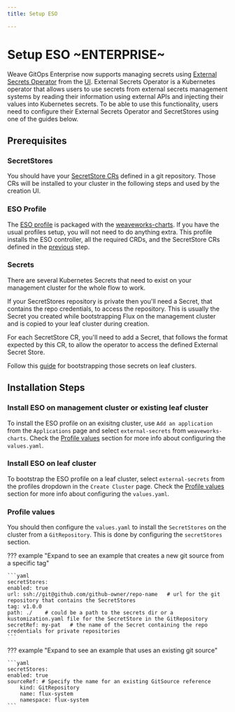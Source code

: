 ```yaml
---
title: Setup ESO

---
```


# Setup ESO ~ENTERPRISE~

Weave GitOps Enterprise now supports managing secrets using [External Secrets Operator](https://external-secrets.io/v0.8.1/) from the [UI](./manage-secrets-ui.md#external-secrets). External Secrets Operator is a Kubernetes operator that allows users to use secrets from external secrets management systems by reading their information using external APIs and injecting their values into Kubernetes secrets. To be able to use this functionality, users need to configure their External Secrets Operator and SecretStores using one of the guides below.

## Prerequisites

### SecretStores

You should have your [SecretStore CRs](https://external-secrets.io/v0.8.1/) defined in a git repository. Those CRs will be installed to your cluster in the following steps and used by the creation UI.

### ESO Profile

The [ESO profile](https://github.com/weaveworks/weave-gitops-profile-examples/tree/main/charts/external-secrets) is packaged with the [weaveworks-charts](https://github.com/weaveworks/weave-gitops-profile-examples). If you have the usual profiles setup, you will not need to do anything extra.
This profile installs the ESO controller, all the required CRDs, and the SecretStore CRs defined in the [previous](./#secretstores) step.

### Secrets

There are several Kubernetes Secrets that need to exist on your management cluster for the whole flow to work.

If your SecretStores repository is private then you'll need a Secret, that contains the repo credentials, to access the repository. This is usually the Secret you created while bootstrapping Flux on the management cluster and is copied to your leaf cluster during creation.

For each SecretStore CR, you'll need to add a Secret, that follows the format expected by this CR, to allow the operator to access the defined External Secret Store.

Follow this [guide](/secrets/bootstrapping-secrets.md) for bootstrapping those secrets on leaf clusters.

## Installation Steps

### Install ESO on management cluster or existing leaf cluster

To install the ESO profile on an exisitng cluster, use `Add an application` from the `Applications` page and select `external-secrets` from `weaveworks-charts`. Check the [Profile values](./#profile-values) section for more info about configuring the `values.yaml`.

### Install ESO on leaf cluster

To bootstrap the ESO profile on a leaf cluster, select `external-secrets` from the profiles dropdown in the `Create Cluster` page. Check the [Profile values](./#profile-values) section for more info about configuring the `values.yaml`.

### Profile values

You should then configure the `values.yaml` to install the `SecretStores` on the cluster from a `GitRepository`.
This is done by configuring the `secretStores` section.

??? example "Expand to see an example that creates a new git source from a specific tag"

    ```yaml
    secretStores:
    enabled: true
    url: ssh://git@github.com/github-owner/repo-name   # url for the git repository that contains the SecretStores
    tag: v1.0.0
    path: ./    # could be a path to the secrets dir or a kustomization.yaml file for the SecretStore in the GitRepository
    secretRef: my-pat   # the name of the Secret containing the repo credentials for private repositories
    ```

??? example "Expand to see an example that uses an existing git source"

    ```yaml
    secretStores:
    enabled: true
    sourceRef: # Specify the name for an existing GitSource reference
        kind: GitRepository
        name: flux-system
        namespace: flux-system
    ```
